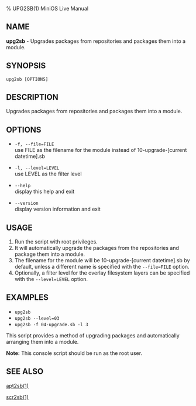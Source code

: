 % UPG2SB(1) MiniOS Live Manual

## NAME
**upg2sb** - Upgrades packages from repositories and packages them into a module.

## SYNOPSIS
`upg2sb [OPTIONS]`

## DESCRIPTION
Upgrades packages from repositories and packages them into a module.

## OPTIONS
* `-f, --file=FILE`  
    use FILE as the filename for the module instead of 10-upgrade-[current datetime].sb

* `-l, --level=LEVEL`  
    use LEVEL as the filter level

* `--help`  
    display this help and exit

* `--version`  
    display version information and exit

## USAGE
1. Run the script with root privileges.
2. It will automatically upgrade the packages from the repositories and package them into a module.
3. The filename for the module will be 10-upgrade-[current datetime].sb by default, unless a different name is specified with the `--file=FILE` option.
4. Optionally, a filter level for the overlay filesystem layers can be specified with the `--level=LEVEL` option.

## EXAMPLES
* `upg2sb`
* `upg2sb --level=03`
* `upg2sb -f 04-upgrade.sb -l 3`

This script provides a method of upgrading packages and automatically arranging them into a module.

**Note:** This console script should be run as the root user.

## SEE ALSO
[apt2sb(1)](man:apt2sb.1)

[scr2sb(1)](man:scr2sb.1)